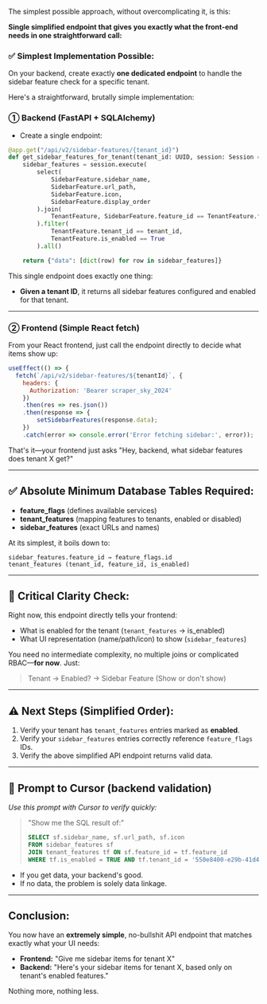 The simplest possible approach, without overcomplicating it, is this:

**Single simplified endpoint that gives you exactly what the front-end needs in one straightforward call:**

### ✅ **Simplest Implementation Possible:**

On your backend, create exactly **one dedicated endpoint** to handle the sidebar feature check for a specific tenant.

Here's a straightforward, brutally simple implementation:

### ① **Backend (FastAPI + SQLAlchemy)**

- Create a single endpoint:

```python
@app.get("/api/v2/sidebar-features/{tenant_id}")
def get_sidebar_features_for_tenant(tenant_id: UUID, session: Session = Depends(get_session)):
    sidebar_features = session.execute(
        select(
            SidebarFeature.sidebar_name,
            SidebarFeature.url_path,
            SidebarFeature.icon,
            SidebarFeature.display_order
        ).join(
            TenantFeature, SidebarFeature.feature_id == TenantFeature.feature_id
        ).filter(
            TenantFeature.tenant_id == tenant_id,
            TenantFeature.is_enabled == True
        ).all()

    return {"data": [dict(row) for row in sidebar_features]}
```

This single endpoint does exactly one thing:

- **Given a tenant ID**, it returns all sidebar features configured and enabled for that tenant.

---

### ② **Frontend (Simple React fetch)**

From your React frontend, just call the endpoint directly to decide what items show up:

```jsx
useEffect(() => {
  fetch(`/api/v2/sidebar-features/${tenantId}`, {
    headers: {
      Authorization: 'Bearer scraper_sky_2024'
    })
    .then(res => res.json())
    .then(response => {
        setSidebarFeatures(response.data);
    })
    .catch(error => console.error('Error fetching sidebar:', error));
```

That's it—your frontend just asks "Hey, backend, what sidebar features does tenant X get?"

---

## ✅ **Absolute Minimum Database Tables Required:**

- **feature_flags** (defines available services)
- **tenant_features** (mapping features to tenants, enabled or disabled)
- **sidebar_features** (exact URLs and names)

At its simplest, it boils down to:

```
sidebar_features.feature_id → feature_flags.id
tenant_features (tenant_id, feature_id, is_enabled)
```

---

## 🚨 **Critical Clarity Check:**

Right now, this endpoint directly tells your frontend:

- What is enabled for the tenant (`tenant_features` → is_enabled)
- What UI representation (name/path/icon) to show (`sidebar_features`)

You need no intermediate complexity, no multiple joins or complicated RBAC—**for now**.
Just:

> Tenant → Enabled? → Sidebar Feature (Show or don't show)

---

## ⚠️ **Next Steps (Simplified Order):**

1. Verify your tenant has `tenant_features` entries marked as **enabled**.
2. Verify your `sidebar_features` entries correctly reference `feature_flags` IDs.
3. Verify the above simplified API endpoint returns valid data.

---

## 🎯 **Prompt to Cursor (backend validation)**

_Use this prompt with Cursor to verify quickly:_

> "Show me the SQL result of:"
> ```sql
> SELECT sf.sidebar_name, sf.url_path, sf.icon
> FROM sidebar_features sf
> JOIN tenant_features tf ON sf.feature_id = tf.feature_id
> WHERE tf.is_enabled = TRUE AND tf.tenant_id = '550e8400-e29b-41d4-a716-446655440000';
> ```

- If you get data, your backend's good.
- If no data, the problem is solely data linkage.

---

## **Conclusion:**

You now have an **extremely simple**, no-bullshit API endpoint that matches exactly what your UI needs:

- **Frontend:** "Give me sidebar items for tenant X"
- **Backend:** "Here's your sidebar items for tenant X, based only on tenant's enabled features."

Nothing more, nothing less.
